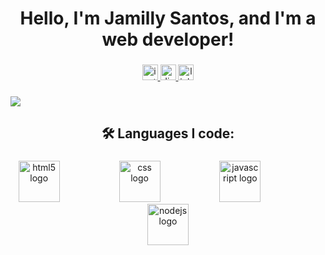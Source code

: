 <h1 align="center">Hello, I'm Jamilly Santos, and I'm a web developer!</h1>

###

<div align="center">
  <a href="https://www.instagram.com/santhxc/" target="_blank">
    <img src="https://img.shields.io/static/v1?message=Instagram&logo=instagram&label=&color=E4405F&logoColor=white&labelColor=&style=for-the-badge" height="25" alt="instagram logo"  />
  </a>
  <a href="https://discord.com/channels/@santhxy/" target="_blank">
    <img src="https://img.shields.io/static/v1?message=Discord&logo=discord&label=&color=7289DA&logoColor=white&labelColor=&style=for-the-badge" height="25" alt="discord logo"  />
  </a>
  <a href="https://www.linkedin.com/in/jamilly-santos-997208354" target="_blank">
    <img src="https://img.shields.io/static/v1?message=LinkedIn&logo=linkedin&label=&color=0077B5&logoColor=white&labelColor=&style=for-the-badge" height="25" alt="linkedin logo"  />
  </a>
</div>

###

<div>
  <img style="100%" src="https://capsule-render.vercel.app/api?type=waving&height=100&section=header&reversal=false&fontSize=70&fontColor=FFFFFF&fontAlign=50&fontAlignY=50&stroke=-&descSize=20&descAlign=50&descAlignY=50&theme=cobalt"  />
</div>

###

<h2 align="center">🛠 Languages ​​I code:</h2>

###

<div align="center">
  <img src="https://cdn.jsdelivr.net/gh/devicons/devicon/icons/html5/html5-original.svg" height="66" alt="html5 logo"  />
  <img width="87" />
  <img src="https://cdn.jsdelivr.net/gh/devicons/devicon/icons/css3/css3-original.svg" height="66" alt="css logo"  />
  <img width="87" />
  <img src="https://cdn.jsdelivr.net/gh/devicons/devicon/icons/javascript/javascript-original.svg" height="66" alt="javascript logo"  />
  <img width="87" />
  <img src="https://cdn.jsdelivr.net/gh/devicons/devicon/icons/nodejs/nodejs-original.svg" height="66" alt="nodejs logo"  />
</div>

###
